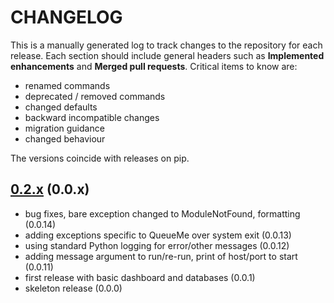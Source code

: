 # CHANGELOG

This is a manually generated log to track changes to the repository for each release.
Each section should include general headers such as **Implemented enhancements**
and **Merged pull requests**. Critical items to know are:

 - renamed commands
 - deprecated / removed commands
 - changed defaults
 - backward incompatible changes
 - migration guidance
 - changed behaviour

The versions coincide with releases on pip.

## [0.2.x](https://github.com/vsoch/qme/tree/master) (0.0.x)
 - bug fixes, bare exception changed to ModuleNotFound, formatting (0.0.14)
 - adding exceptions specific to QueueMe over system exit (0.0.13)
 - using standard Python logging for error/other messages (0.0.12)
 - adding message argument to run/re-run, print of host/port to start (0.0.11)
 - first release with basic dashboard and databases (0.0.1)
 - skeleton release (0.0.0)
